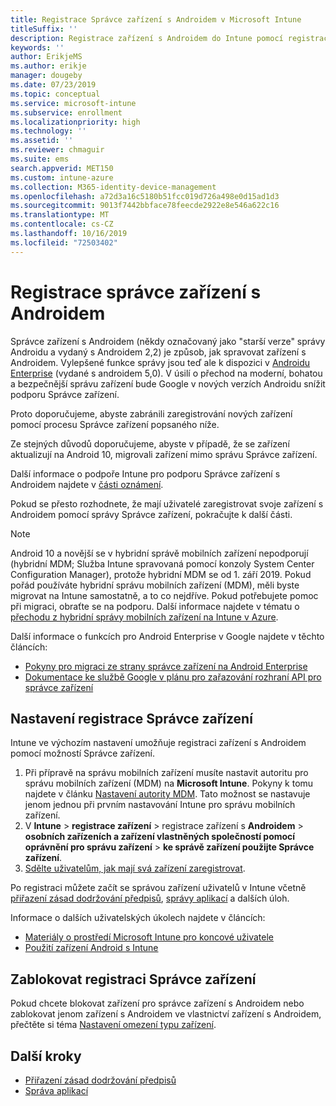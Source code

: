 ```yaml
---
title: Registrace Správce zařízení s Androidem v Microsoft Intune
titleSuffix: ''
description: Registrace zařízení s Androidem do Intune pomocí registrace Správce zařízení
keywords: ''
author: ErikjeMS
ms.author: erikje
manager: dougeby
ms.date: 07/23/2019
ms.topic: conceptual
ms.service: microsoft-intune
ms.subservice: enrollment
ms.localizationpriority: high
ms.technology: ''
ms.assetid: ''
ms.reviewer: chmaguir
ms.suite: ems
search.appverid: MET150
ms.custom: intune-azure
ms.collection: M365-identity-device-management
ms.openlocfilehash: a72d3a16c5180b51fcc019d726a498e0d15ad1d3
ms.sourcegitcommit: 9013f7442bbface78feecde2922e8e546a622c16
ms.translationtype: MT
ms.contentlocale: cs-CZ
ms.lasthandoff: 10/16/2019
ms.locfileid: "72503402"
---
```

# <a name="android-device-administrator-enrollment"></a>Registrace správce zařízení s Androidem

Správce zařízení s Androidem (někdy označovaný jako "starší verze" správy Androidu a vydaný s Androidem 2,2) je způsob, jak spravovat zařízení s Androidem. Vylepšené funkce správy jsou teď ale k dispozici v [Androidu Enterprise](https://www.android.com/enterprise/management/) (vydané s androidem 5,0). V úsilí o přechod na moderní, bohatou a bezpečnější správu zařízení bude Google v nových verzích Androidu snížit podporu Správce zařízení.

Proto doporučujeme, abyste zabránili zaregistrování nových zařízení pomocí procesu Správce zařízení popsaného níže.

Ze stejných důvodů doporučujeme, abyste v případě, že se zařízení aktualizují na Android 10, migrovali zařízení mimo správu Správce zařízení. 

Další informace o podpoře Intune pro podporu Správce zařízení s Androidem najdete v [části oznámení](../fundamentals/whats-new.md#decreasing-support-for-android-device-administrator).

Pokud se přesto rozhodnete, že mají uživatelé zaregistrovat svoje zařízení s Androidem pomocí správy Správce zařízení, pokračujte k další části.  


> [!Note]  
> Android 10 a novější se v hybridní správě mobilních zařízení nepodporují (hybridní MDM; Služba Intune spravovaná pomocí konzoly System Center Configuration Manager), protože hybridní MDM se od 1. září 2019. Pokud pořád používáte hybridní správu mobilních zařízení (MDM), měli byste migrovat na Intune samostatně, a to co nejdříve. Pokud potřebujete pomoc při migraci, obraťte se na podporu. Další informace najdete v tématu o [přechodu z hybridní správy mobilních zařízení na Intune v Azure](https://aka.ms/hybrid_notification).

Další informace o funkcích pro Android Enterprise v Google najdete v těchto článcích:
- [Pokyny pro migraci ze strany správce zařízení na Android Enterprise](http://static.googleusercontent.com/media/android.com/en/enterprise/static/2016/pdfs/enterprise/Android-Enterprise-Migration-Bluebook_2019.pdf)
- [Dokumentace ke službě Google v plánu pro zařazování rozhraní API pro správce zařízení](https://developers.google.com/android/work/device-admin-deprecation)


## <a name="set-up-device-administrator-enrollment"></a>Nastavení registrace Správce zařízení

Intune ve výchozím nastavení umožňuje registraci zařízení s Androidem pomocí možností Správce zařízení.

1. Při přípravě na správu mobilních zařízení musíte nastavit autoritu pro správu mobilních zařízení (MDM) na **Microsoft Intune**. Pokyny k tomu najdete v článku [Nastavení autority MDM](../fundamentals/mdm-authority-set.md). Tato možnost se nastavuje jenom jednou při prvním nastavování Intune pro správu mobilních zařízení.
2. V **Intune** > **registrace zařízení** > registrace zařízení s **Androidem** > **osobních zařízeních a zařízení vlastněných společností pomocí oprávnění pro správu zařízení** > **ke správě zařízení použijte Správce zařízení**.
3. [Sdělte uživatelům, jak mají svá zařízení zaregistrovat](/intune-user-help/enroll-your-device-in-intune-android).  

Po registraci můžete začít se správou zařízení uživatelů v Intune včetně [přiřazení zásad dodržování předpisů](../protect/compliance-policy-create-android.md), [správy aplikací](../apps/app-management.md) a dalších úloh.

Informace o dalších uživatelských úkolech najdete v článcích:
- [Materiály o prostředí Microsoft Intune pro koncové uživatele](../fundamentals/end-user-educate.md)
- [Použití zařízení Android s Intune](https://docs.microsoft.com/intune-user-help/using-your-android-device-with-intune)


## <a name="block-device-administrator-enrollment"></a>Zablokovat registraci Správce zařízení
Pokud chcete blokovat zařízení pro správce zařízení s Androidem nebo zablokovat jenom zařízení s Androidem ve vlastnictví zařízení s Androidem, přečtěte si téma [Nastavení omezení typu zařízení](enrollment-restrictions-set.md).



## <a name="next-steps"></a>Další kroky
- [Přiřazení zásad dodržování předpisů](../protect/compliance-policy-create-android.md)
- [Správa aplikací](../apps/app-management.md)